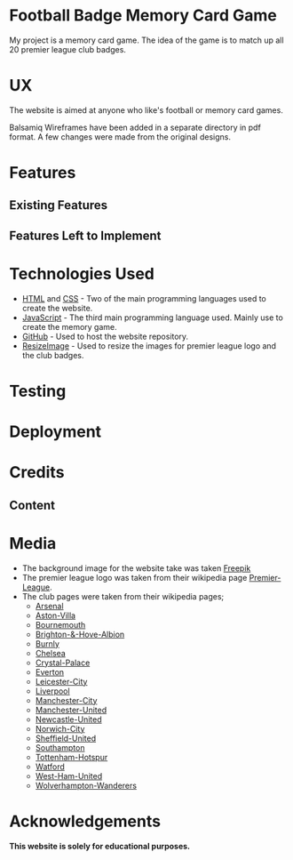 <h1>Football Badge Memory Card Game</h1>

<p>My project is a memory card game. The idea of the game is to match up all 20 premier league club badges.
   
</p>

<h1>UX</h1>
The website is aimed at anyone who like's football or memory card games.


Balsamiq Wireframes have been added in a separate directory in pdf format. A few changes were made from the original designs.

<h1>Features</h1>



<h2>Existing Features</h2>


<h2>Features Left to Implement</h2>

<h1>Technologies Used</h1>

* [HTML](https://en.wikipedia.org/wiki/HTML) and [CSS](https://en.wikipedia.org/wiki/Cascading_Style_Sheets) - 
  Two of the main programming languages used to create the website.
* [JavaScript](https://en.wikipedia.org/wiki/JavaScript) - The third main programming language used. Mainly use to create the memory game.
* [GitHub](http://github.com) - Used to host the website repository.
* [ResizeImage](https://resizeimage.net/) - Used to resize the images for premier league logo and the club badges.

<h1>Testing</h1>


<h1>Deployment</h1>

<h1>Credits</h1>

<h2>Content</h2>

<h1>Media</h1>

* The background image for the website take was taken [Freepik](https://www.freepik.com/)
* The premier league logo was taken from their wikipedia page [Premier-League](https://en.wikipedia.org/wiki/Premier_League).
* The club pages were taken from their wikipedia pages;
    * [Arsenal](https://en.wikipedia.org/wiki/Arsenal_F.C.)
    * [Aston-Villa](https://en.wikipedia.org/wiki/Aston_Villa_F.C.)
    * [Bournemouth](https://en.wikipedia.org/wiki/A.F.C._Bournemouth)
    * [Brighton-&-Hove-Albion](https://en.wikipedia.org/wiki/Brighton_%26_Hove_Albion_F.C.)
    * [Burnly](https://en.wikipedia.org/wiki/Burnley_F.C.)
    * [Chelsea](https://en.wikipedia.org/wiki/Chelsea_F.C.)
    * [Crystal-Palace](https://en.wikipedia.org/wiki/Crystal_Palace_F.C.)
    * [Everton](https://en.wikipedia.org/wiki/Everton_F.C.)
    * [Leicester-City](https://en.wikipedia.org/wiki/Leicester_City_F.C.)
    * [Liverpool](https://en.wikipedia.org/wiki/Liverpool_F.C.)
    * [Manchester-City](https://en.wikipedia.org/wiki/Manchester_City_F.C.)
    * [Manchester-United](https://en.wikipedia.org/wiki/Manchester_United_F.C.)
    * [Newcastle-United](https://en.wikipedia.org/wiki/Newcastle_United_F.C.)
    * [Norwich-City](https://en.wikipedia.org/wiki/Norwich_City_F.C.)
    * [Sheffield-United](https://en.wikipedia.org/wiki/Sheffield_United_F.C.)
    * [Southampton](https://en.wikipedia.org/wiki/Southampton_F.C.)
    * [Tottenham-Hotspur](https://en.wikipedia.org/wiki/Tottenham_Hotspur_F.C.)
    * [Watford](https://en.wikipedia.org/wiki/Watford_F.C.)
    * [West-Ham-United](https://en.wikipedia.org/wiki/West_Ham_United_F.C.)
    * [Wolverhampton-Wanderers](https://en.wikipedia.org/wiki/Wolverhampton_Wanderers_F.C.)

<h1>Acknowledgements</h1>


<b>This website is solely for educational purposes.</b>